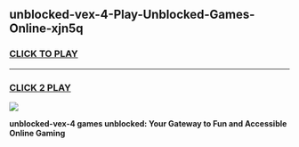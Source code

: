 
## unblocked-vex-4-Play-Unblocked-Games-Online-xjn5q
<h3>
<a href="https://premium76.site?title=unblocked-vex-4&ref=25A">CLICK TO PLAY</a></h3>
<hr>

<h3>
<a href="https://premium76.site?title=unblocked-vex-4&ref=25A">CLICK 2 PLAY</a>
  
</h3>

<a href="https://premium76.site?title=unblocked-vex-4&ref=25A"><img src="https://clearcache.store/games.png"></a>


**unblocked-vex-4 games unblocked: Your Gateway to Fun and Accessible Online Gaming**
